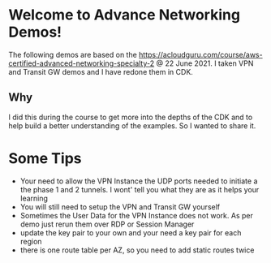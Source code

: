 
# Welcome to Advance Networking Demos!

The following demos are based on the https://acloudguru.com/course/aws-certified-advanced-networking-specialty-2 @ 22 June 2021. I taken VPN and Transit GW demos and I have redone them in CDK.

## Why
I did this during the course to get more into the depths of the CDK and to help build a better understanding of the examples. So I wanted to share it.

# Some Tips

* Your need to allow the VPN Instance the UDP ports needed to initiate a the phase 1 and 2 tunnels. I wont' tell you what they are as it helps your learning
* You will still need to setup the VPN and Transit GW yourself
* Sometimes the User Data for the VPN Instance does not work. As per demo just rerun them over RDP or Session Manager
* update the key pair to your own and your need a key pair for each region
* there is one route table per AZ, so you need to add static routes twice

